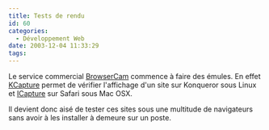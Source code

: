 ```yaml
---
title: Tests de rendu
id: 60
categories:
  - Développement Web
date: 2003-12-04 11:33:29
tags:
---
```


Le service commercial [BrowserCam](http://www.browsercam.com/) commence à faire des émules. En effet [KCapture](http://kcapture.eadz.co.nz/) permet de vérifier l'affichage d'un site sur Konqueror sous Linux et [ICapture](http://www.danvine.com/icapture/) sur Safari sous Mac OSX.

Il devient donc aisé de tester ces sites sous une multitude de navigateurs sans avoir à les installer à demeure sur un poste.